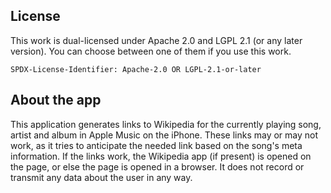 ## License

This work is dual-licensed under Apache 2.0 and LGPL 2.1 (or any later version).
You can choose between one of them if you use this work.

`SPDX-License-Identifier: Apache-2.0 OR LGPL-2.1-or-later`

## About the app
This application generates links to Wikipedia for the currently playing song, artist and album in Apple Music on the iPhone. These links may or may not work, as it tries to anticipate the needed link based on the song's meta information. If the links work, the Wikipedia app (if present) is opened on the page, or else the page is opened in a browser. It does not record or transmit any data about the user in any way. 
